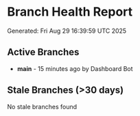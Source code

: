 # Branch Health Report
Generated: Fri Aug 29 16:39:59 UTC 2025

## Active Branches
- **main** - 15 minutes ago by Dashboard Bot

## Stale Branches (>30 days)
No stale branches found
